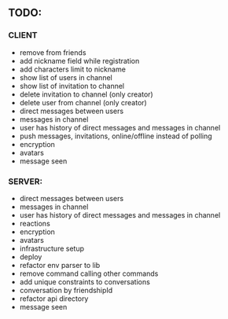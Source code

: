 ## TODO:

### CLIENT

* remove from friends
* add nickname field while registration
* add characters limit to nickname
* show list of users in channel
* show list of invitation to channel
* delete invitation to channel (only creator)
* delete user from channel (only creator)
* direct messages between users
* messages in channel
* user has history of direct messages and messages in channel
* push messages, invitations, online/offline instead of polling
* encryption
* avatars
* message seen

### SERVER:

* direct messages between users
* messages in channel
* user has history of direct messages and messages in channel
* reactions
* encryption
* avatars
* infrastructure setup
* deploy
* refactor env parser to lib
* remove command calling other commands
* add unique constraints to conversations
* conversation by friendshipId
* refactor api directory
* message seen
